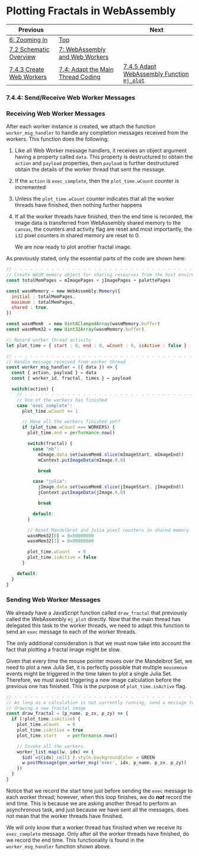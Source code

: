 # Plotting Fractals in WebAssembly

| Previous | | Next
|---|---|---
| [6: Zooming In](../../../06%20Zoom%20Image/) | [Top](/chriswhealy/plotting-fractals-in-webassembly) |
| [7.2 Schematic Overview](../../02/) | [7: WebAssembly and Web Workers](../../) |
| [7.4.3 Create Web Workers](../03/)  | [7.4: Adapt the Main Thread Coding](../) | [7.4.5 Adapt WebAssembly Function `mj_plot`](../05/)

### 7.4.4: Send/Receive Web Worker Messages

### Receiving Web Worker Messages

After each worker instance is created, we attach the function `worker_msg_handler` to handle any completion messages received from the workers.
This function does the following:

1. Like all Web Worker message handlers, it receives an object argument having a property called `data`.
This property is destructured to obtain the `action` and `payload` properties, then `payload` is further destructured obtain the details of the worker thread that sent the message.
1. If the `action` is `exec_complete`, then the `plot_time.wCount` counter is incremented
1. Unless the `plot_time.wCount` counter indicates that all the worker threads have finished, then nothing further happens
1. If all the worker threads have finished, then the end time is recorded, the image data is transferred from WebAssembly shared memory to the `canvas`, the counters and activity flag are reset and most importantly, the `i32` pixel counters in shared memory are reset to 0.

   We are now ready to plot another fractal image.

As previously stated, only the essential parts of the code are shown here:

```javascript
// - - - - - - - - - - - - - - - - - - - - - - - - - - - - - - - - - - - - - - - - - - - - - - - -
// Create WASM memory object for sharing resources from the host environment
const totalMemPages = mImagePages + jImagePages + palettePages

const wasmMemory = new WebAssembly.Memory({
  initial : totalMemPages,
  maximum : totalMemPages,
  shared : true,
})

const wasmMem8  = new Uint8ClampedArray(wasmMemory.buffer)
const wasmMem32 = new Uint32Array(wasmMemory.buffer)

// Record worker thread activity
let plot_time = { start : 0, end : 0, wCount : 0, isActive : false }

// - - - - - - - - - - - - - - - - - - - - - - - - - - - - - - - - - - - - - - - - - - - - - - - -
// Handle message received from worker thread
const worker_msg_handler = ({ data }) => {
  const { action, payload } = data
  const { worker_id, fractal, times } = payload

  switch(action) {
    // - - - - - - - - - - - - - - - - - - - - - - - - - - - - - - - - - - - - - - - - - - - - - -
    // One of the workers has finished
    case 'exec_complete':
      plot_time.wCount += 1

      // Have all the workers finished yet?
      if (plot_time.wCount === WORKERS) {
        plot_time.end = performance.now()

        switch(fractal) {
          case "mb":
            mImage.data.set(wasmMem8.slice(mImageStart, mImageEnd))
            mContext.putImageData(mImage,0,0)

            break

          case "julia":
            jImage.data.set(wasmMem8.slice(jImageStart, jImageEnd))
            jContext.putImageData(jImage,0,0)

            break

          default:
        }

        // Reset Mandelbrot and Julia pixel counters in shared memory
        wasmMem32[0] = 0x00000000
        wasmMem32[1] = 0x00000000

        plot_time.wCount   = 0
        plot_time.isActive = false
      }

    default:
  }
}
```

### Sending Web Worker Messages

We already have a JavaScript function called `draw_fractal` that previously called the WebAssembly `mj_plot` directly.
Now that the main thread has delegated this task to the worker threads, we need to adapt this function to send an `exec` message to each of the worker threads.

The only additional consideration is that we must now take into account the fact that plotting a fractal image might be slow.

Given that every time the mouse pointer moves over the Mandelbrot Set, we need to plot a new Julia Set, it is perfectly possible that multiple `mousemove` events might be triggered in the time taken to plot a single Julia Set.
Therefore, we must avoid triggering a new image calculation before the previous one has finished.
This is the purpose of `plot_time.isActive` flag.

```javascript
// - - - - - - - - - - - - - - - - - - - - - - - - - - - - - - - - - - - - - - - - - - - - - - - -
// As long as a calculation is not currently running, send a message to every worker to start
// drawing a new fractal image
const draw_fractal = (p_name, p_zx, p_zy) => {
  if (!plot_time.isActive) {
    plot_time.wCount   = 0
    plot_time.isActive = true
    plot_time.start    = performance.now()

    // Invoke all the workers
    worker_list.map((w, idx) => {
      $id(`w${idx}_cell1`).style.backgroundColor = GREEN
      w.postMessage(gen_worker_msg('exec', idx, p_name, p_zx, p_zy))
    })
  }
}
```

Notice that we record the start time just before sending the `exec` message to each worker thread; however, when this loop finishes, we do ***not*** record the end time.
This is because we are asking another thread to perform an asynchronous task, and just because we have sent all the messages, does not mean that the worker threads have finished.

We will only know that a worker thread has finished when we receive its `exec_complete` message.
Only after all the worker threads have finished, do we record the end time.
This functionality is found in the `worker_msg_handler` function shown above.

